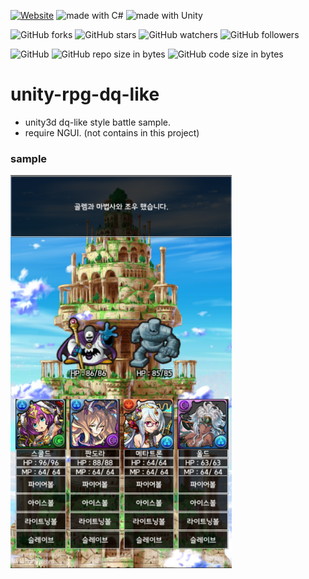 [![Website](https://img.shields.io/website-up-down-green-red/http/shields.io.svg?label=elky-essay)](https://elky84.github.io)
<img src="https://img.shields.io/badge/made%20with-C%23-red.svg" alt="made with C#">
<img src="https://img.shields.io/badge/made%20with-Unity-orange.svg" alt="made with Unity">

![GitHub forks](https://img.shields.io/github/forks/elky84/unity_rpg_dq_like.svg?style=social&label=Fork)
![GitHub stars](https://img.shields.io/github/stars/elky84/unity_rpg_dq_like.svg?style=social&label=Stars)
![GitHub watchers](https://img.shields.io/github/watchers/elky84/unity_rpg_dq_like.svg?style=social&label=Watch)
![GitHub followers](https://img.shields.io/github/followers/elky84.svg?style=social&label=Follow)

![GitHub](https://img.shields.io/github/license/mashape/apistatus.svg)
![GitHub repo size in bytes](https://img.shields.io/github/repo-size/elky84/unity_rpg_dq_like.svg)
![GitHub code size in bytes](https://img.shields.io/github/languages/code-size/elky84/unity_rpg_dq_like.svg)

# unity-rpg-dq-like
* unity3d dq-like style battle sample.
* require NGUI. (not contains in this project)

### sample
![unity_dq_like](./unity_dq_like.png)
